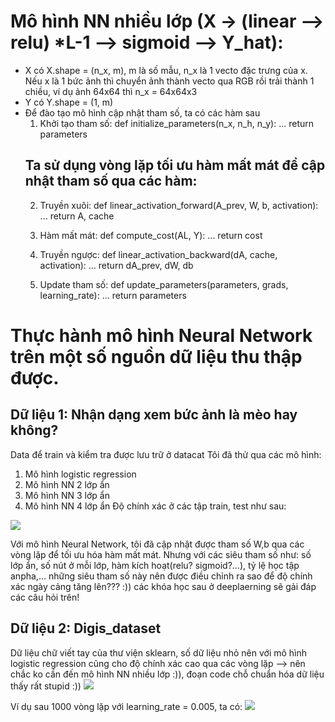 # Mô hình NN nhiều lớp (X -> (linear --> relu) *L-1 --> sigmoid --> Y_hat):
- X có X.shape = (n_x, m), m là số mẫu, n_x là 1 vecto đặc trưng của x. Nếu x là 1 bức ảnh thì chuyển ảnh thành vecto qua RGB rồi trải thành 1 chiều, ví dụ ảnh 64x64 thì n_x = 64x64x3
- Y có Y.shape = (1, m)
- Để đào tạo mô hình cập nhật tham số, ta có các hàm sau
    1. Khởi tạo tham số:
        def initialize_parameters(n_x, n_h, n_y):
        ...
        return parameters
    ## Ta sử dụng vòng lặp tối ưu hàm mất mát để cập nhật tham số qua các hàm:
    2. Truyền xuôi:
        def linear_activation_forward(A_prev, W, b, activation):
        ...
        return A, cache

    3. Hàm mất mát:
        def compute_cost(AL, Y):
        ...
        return cost

    4.  Truyền ngược:
        def linear_activation_backward(dA, cache, activation):
        ...
        return dA_prev, dW, db

    5. Update tham số:
        def update_parameters(parameters, grads, learning_rate):
        ...
        return parameters
# Thực hành mô hình Neural Network trên một số nguồn dữ liệu thu thập được.

## Dữ liệu 1: Nhận dạng xem bức ảnh là mèo hay không?
Data để train và kiểm tra được lưu trữ ở datacat
Tôi đã thử qua các mô hình:
1. Mô hình logistic regression
2. Mô hình NN 2 lớp ẩn
3. Mô hình NN 3 lớp ẩn
4. Mô hình NN 4 lớp ẩn
Độ chính xác ở các tập train, test như sau:
<img src ='https://i.imgur.com/KJxWiqR.png'>

Với mô hình Neural Network, tôi đã cập nhật được tham số W,b qua các vòng lặp để tối ưu hóa hàm mất mát.
Nhưng với các siêu tham số như: số lớp ẩn, số nút ở mỗi lớp, hàm kích hoạt(relu? sigmoid?...), tỷ lệ học tập anpha,... những siêu tham số này nên được điều chỉnh ra sao để độ chính xác ngày cảng tăng lên???
:)) các khóa học sau ở deeplaerning sẽ gải đáp các câu hỏi trên!

## Dữ liệu 2: Digis_dataset

Dữ liệu chữ viết tay của thư viện sklearn, số dữ liệu nhỏ nên với mô hình logistic regression cũng cho độ chính xác cao qua các vòng lặp --> nên chắc ko cần đến mô hình NN nhiều lớp :)), đoạn code chỗ chuẩn hóa dữ liệu thấy rất stupid :))
<img src ='https://i.imgur.com/zfKnh5I.jpg'>

Ví dụ sau 1000 vòng lặp với learning_rate = 0.005, ta có:
<img src = 'https://i.imgur.com/KGdGl3t.jpg'>






